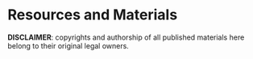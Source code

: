 # Resources and Materials

**DISCLAIMER**: copyrights and authorship of all published materials here belong to their original legal owners.

